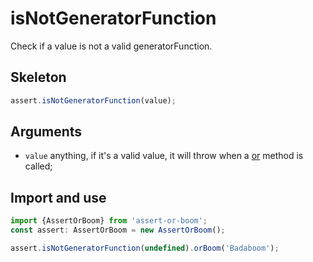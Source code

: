 # isNotGeneratorFunction

Check if a value is not a valid generatorFunction.

## Skeleton

```ts
assert.isNotGeneratorFunction(value);
```

## Arguments

- `value` anything, if it's a valid value, it will throw when a [or](../or.md) method is called;

## Import and use

```ts
import {AssertOrBoom} from 'assert-or-boom';
const assert: AssertOrBoom = new AssertOrBoom();

assert.isNotGeneratorFunction(undefined).orBoom('Badaboom');
```
